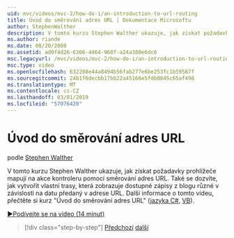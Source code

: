 ```yaml
---
uid: mvc/videos/mvc-2/how-do-i/an-introduction-to-url-routing
title: Úvod do směrování adres URL | Dokumentace Microsoftu
author: StephenWalther
description: V tomto kurzu Stephen Walther ukazuje, jak získat požadavky prohlížeče mapují na akce kontroleru pomocí směrování adres URL. Také se dozvíte, jak vytvořit zákaznických...
ms.author: riande
ms.date: 08/20/2008
ms.assetid: ad0f4d26-6366-4464-968f-a24a380e6dc6
msc.legacyurl: /mvc/videos/mvc-2/how-do-i/an-introduction-to-url-routing
msc.type: video
ms.openlocfilehash: 632208e44a8494b56fab277e6be253fc1b59587f
ms.sourcegitcommit: 24b1f6decbb17bb22a45166e5fdb0845c65af498
ms.translationtype: MT
ms.contentlocale: cs-CZ
ms.lasthandoff: 03/01/2019
ms.locfileid: "57076420"
---
```

<a name="an-introduction-to-url-routing"></a>Úvod do směrování adres URL
====================
podle [Stephen Walther](https://github.com/StephenWalther)

V tomto kurzu Stephen Walther ukazuje, jak získat požadavky prohlížeče mapují na akce kontroleru pomocí směrování adres URL. Také se dozvíte, jak vytvořit vlastní trasy, která zobrazuje dostupné zápisy z blogu různé v závislosti na datu předaný v adrese URL. Další informace o tomto videu, přečtěte si kurz "Úvod do směrování adres URL" ([jazyka C#](../../../overview/older-versions-1/controllers-and-routing/asp-net-mvc-routing-overview-cs.md), [VB](../../../overview/older-versions-1/controllers-and-routing/asp-net-mvc-routing-overview-vb.md)).

[&#9654;Podívejte se na video (14 minut)](https://channel9.msdn.com/Blogs/ASP-NET-Site-Videos/an-introduction-to-url-routing)

> [!div class="step-by-step"]
> [Předchozí](understanding-views-view-data-and-html-helpers.md)
> [další](preventing-javascript-injection-attacks.md)
